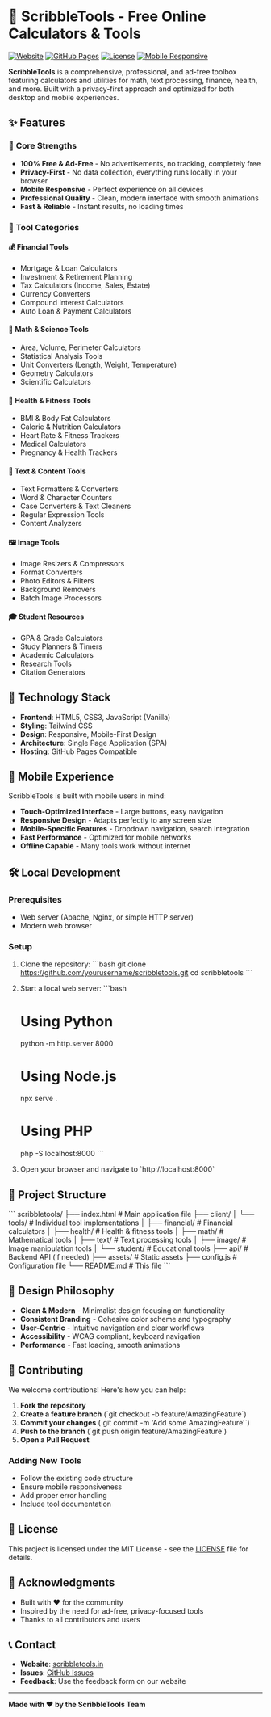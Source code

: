 # 🧮 ScribbleTools - Free Online Calculators & Tools

[![Website](https://img.shields.io/badge/Website-Live-brightgreen)](https://scribbletools.in)
[![GitHub Pages](https://img.shields.io/badge/Deployed%20on-GitHub%20Pages-blue)](https://scribbletools.in)
[![License](https://img.shields.io/badge/License-MIT-blue.svg)](LICENSE)
[![Mobile Responsive](https://img.shields.io/badge/Mobile-Responsive-success)](https://scribbletools.in)

**ScribbleTools** is a comprehensive, professional, and ad-free toolbox featuring calculators and utilities for math, text processing, finance, health, and more. Built with a privacy-first approach and optimized for both desktop and mobile experiences.

## ✨ Features

### 🎯 **Core Strengths**
- **100% Free & Ad-Free** - No advertisements, no tracking, completely free
- **Privacy-First** - No data collection, everything runs locally in your browser
- **Mobile Responsive** - Perfect experience on all devices
- **Professional Quality** - Clean, modern interface with smooth animations
- **Fast & Reliable** - Instant results, no loading times

### 🧮 **Tool Categories**

#### 💰 **Financial Tools**
- Mortgage & Loan Calculators
- Investment & Retirement Planning
- Tax Calculators (Income, Sales, Estate)
- Currency Converters
- Compound Interest Calculators
- Auto Loan & Payment Calculators

#### 🔢 **Math & Science Tools**  
- Area, Volume, Perimeter Calculators
- Statistical Analysis Tools
- Unit Converters (Length, Weight, Temperature)
- Geometry Calculators
- Scientific Calculators

#### 🏥 **Health & Fitness Tools**
- BMI & Body Fat Calculators
- Calorie & Nutrition Calculators
- Heart Rate & Fitness Trackers
- Medical Calculators
- Pregnancy & Health Trackers

#### 📝 **Text & Content Tools**
- Text Formatters & Converters
- Word & Character Counters
- Case Converters & Text Cleaners
- Regular Expression Tools
- Content Analyzers

#### 🖼️ **Image Tools**
- Image Resizers & Compressors
- Format Converters
- Photo Editors & Filters
- Background Removers
- Batch Image Processors

#### 🎓 **Student Resources**
- GPA & Grade Calculators
- Study Planners & Timers
- Academic Calculators
- Research Tools
- Citation Generators

## 🚀 **Technology Stack**

- **Frontend**: HTML5, CSS3, JavaScript (Vanilla)
- **Styling**: Tailwind CSS
- **Design**: Responsive, Mobile-First Design
- **Architecture**: Single Page Application (SPA)
- **Hosting**: GitHub Pages Compatible

## 📱 **Mobile Experience**

ScribbleTools is built with mobile users in mind:

- **Touch-Optimized Interface** - Large buttons, easy navigation
- **Responsive Design** - Adapts perfectly to any screen size
- **Mobile-Specific Features** - Dropdown navigation, search integration
- **Fast Performance** - Optimized for mobile networks
- **Offline Capable** - Many tools work without internet

## 🛠️ **Local Development**

### Prerequisites
- Web server (Apache, Nginx, or simple HTTP server)
- Modern web browser

### Setup
1. Clone the repository:
   \`\`\`bash
   git clone https://github.com/yourusername/scribbletools.git
   cd scribbletools
   \`\`\`

2. Start a local web server:
   \`\`\`bash
   # Using Python
   python -m http.server 8000
   
   # Using Node.js
   npx serve .
   
   # Using PHP
   php -S localhost:8000
   \`\`\`

3. Open your browser and navigate to \`http://localhost:8000\`

## 📂 **Project Structure**

\`\`\`
scribbletools/
├── index.html              # Main application file
├── client/
│   └── tools/              # Individual tool implementations
│       ├── financial/      # Financial calculators
│       ├── health/         # Health & fitness tools
│       ├── math/           # Mathematical tools
│       ├── text/           # Text processing tools
│       ├── image/          # Image manipulation tools
│       └── student/        # Educational tools
├── api/                    # Backend API (if needed)
├── assets/                 # Static assets
├── config.js              # Configuration file
└── README.md              # This file
\`\`\`

## 🎨 **Design Philosophy**

- **Clean & Modern** - Minimalist design focusing on functionality
- **Consistent Branding** - Cohesive color scheme and typography
- **User-Centric** - Intuitive navigation and clear workflows
- **Accessibility** - WCAG compliant, keyboard navigation
- **Performance** - Fast loading, smooth animations

## 🔧 **Contributing**

We welcome contributions! Here's how you can help:

1. **Fork the repository**
2. **Create a feature branch** (\`git checkout -b feature/AmazingFeature\`)
3. **Commit your changes** (\`git commit -m 'Add some AmazingFeature'\`)
4. **Push to the branch** (\`git push origin feature/AmazingFeature\`)
5. **Open a Pull Request**

### Adding New Tools
- Follow the existing code structure
- Ensure mobile responsiveness
- Add proper error handling
- Include tool documentation

## 📄 **License**

This project is licensed under the MIT License - see the [LICENSE](LICENSE) file for details.

## 🌟 **Acknowledgments**

- Built with ❤️ for the community
- Inspired by the need for ad-free, privacy-focused tools
- Thanks to all contributors and users

## 📞 **Contact**

- **Website**: [scribbletools.in](https://scribbletools.in)
- **Issues**: [GitHub Issues](https://github.com/yourusername/scribbletools/issues)
- **Feedback**: Use the feedback form on our website

---

**Made with ❤️ by the ScribbleTools Team**